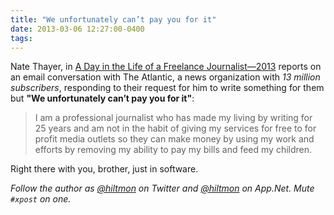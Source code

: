 ```yaml
---
title: "We unfortunately can’t pay you for it"
date: 2013-03-06 12:27:00-0400
tags: 
---
```


Nate Thayer, in [A Day in the Life of a Freelance Journalist—2013](http://natethayer.wordpress.com/2013/03/04/a-day-in-the-life-of-a-freelance-journalist-2013/) reports on an email conversation with The Atlantic, a news organization with *13 million subscribers*, responding to their request for him to write something for them but **"We unfortunately can’t pay you for it"**:

> I am a professional journalist who has made my living by writing for 25 years and am not in the habit of giving my services for free to for profit media outlets so they can make money by using my work and efforts by removing my ability to pay my bills and feed my children. 

Right there with you, brother, just in software.

*Follow the author as [@hiltmon](https://twitter.com/hiltmon) on Twitter and [@hiltmon](http://alpha.app.net/hiltmon) on App.Net. Mute `#xpost` on one.*
